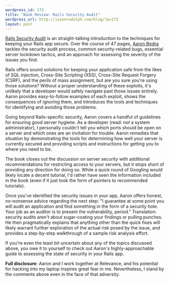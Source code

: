 ```yaml
--- 
wordpress_id: 173
title: "Book Review: Rails Security Audit"
wordpress_url: http://jasonrudolph.com/blog/?p=173
layout: post
---
```

[Rails Security Audit](http://peepcode.com/products/rails-security-audit-pdf) is an straight-talking introduction to the techniques for keeping your Rails app secure.  Over the course of 47 pages, [Aaron Bedra](http://aaronbedra.com) tackles the security audit process, common security-related bugs, essential server lockdown tactics, and an approach for assessing the severity of the issues you find.

Rails offers sound solutions for keeping your application safe from the likes of SQL injection, Cross-Site Scripting (XSS), Cross-Site Request Forgery (CSRF), and the perils of mass assignment, but are you sure you're using those solutions?  Without a proper understanding of these exploits, it's unlikely that a developer would safely navigate past those issues entirely.  Aaron provides easy-to-follow examples of each exploit, shows the consequences of ignoring them, and introduces the tools and techniques for identifying and avoiding those problems.

Going beyond Rails-specific security, Aaron covers a handful of guidelines for ensuring good server hygiene.  As a developer (read: *not* a system administrator), I personally couldn't tell you which ports should be open on a server and which ones are an invitation for trouble.  Aaron remedies that situation by demonstrating the tools for determining how well your server is currently secured and providing scripts and instructions for getting you to where you need to be. 

The book closes out the discussion on server security with additional recommendations for restricting access to your servers, but it stops short of providing any direction for doing so.  While a quick round of Googling would likely locate a decent tutorial, I'd rather have seen the information included in the book (even if it just took the form of pointers to recommended tutorials).

Once you've identified the security issues in your app, Aaron offers honest, no-nonsense advice regarding the next step:  "I guarantee at some point you will audit an application and find something in the form of a security hole.  Your job as an auditor is to present the vulnerability, period."  Translation: security audits aren't about sugar-coating your findings or pulling punches.  He then pragmatically explains that anything other than the quick fixes will likely warrant further exploration of the actual risk posed by the issue, and provides a step-by-step walkthrough of a sample risk analysis effort.

If you're even the least bit uncertain about any of the topics discussed above, you owe it to yourself to check out Aaron's highly-approachable guide to assessing the state of security in your Rails app.

**Full disclosure**: Aaron and I work together at Relevance, and his potential for hacking into my laptop inspires great fear in me.  Nevertheless, I stand by the comments above even in the face of that adversity.

